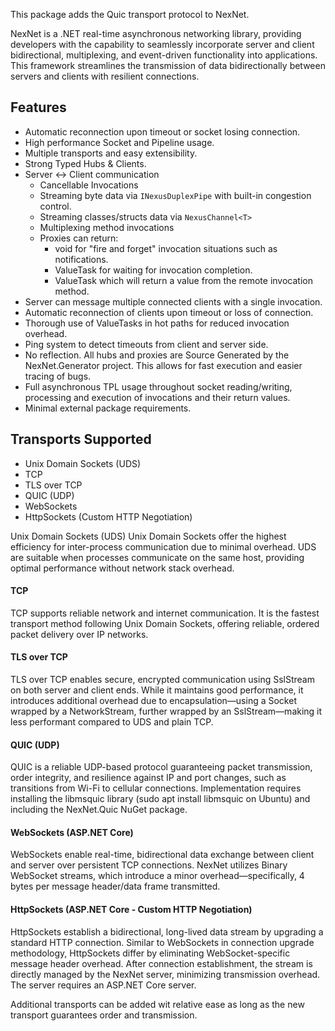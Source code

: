 This package adds the Quic transport protocol to NexNet.

NexNet is a .NET real-time asynchronous networking library, providing developers with the capability to seamlessly incorporate server and client bidirectional, multiplexing, and event-driven functionality into applications. This framework streamlines the transmission of data bidirectionally between servers and clients with resilient connections.

## Features
- Automatic reconnection upon timeout or socket losing connection.
- High performance Socket and Pipeline usage.
- Multiple transports and easy extensibility.
- Strong Typed Hubs & Clients.
- Server <-> Client communication
    - Cancellable Invocations
    - Streaming byte data via `INexusDuplexPipe` with built-in congestion control.
    - Streaming classes/structs data via `NexusChannel<T>`
    - Multiplexing method invocations
    - Proxies can return:
        - void for "fire and forget" invocation situations such as notifications.
        - ValueTask for waiting for invocation completion.
        - ValueTask<T> which will return a value from the remote invocation method.
- Server can message multiple connected clients with a single invocation.
- Automatic reconnection of clients upon timeout or loss of connection.
- Thorough use of ValueTasks in hot paths for reduced invocation overhead.
- Ping system to detect timeouts from client and server side.
- No reflection. All hubs and proxies are Source Generated by the NexNet.Generator project.  This allows for fast execution and easier tracing of bugs.
- Full asynchronous TPL usage throughout socket reading/writing, processing and execution of invocations and their return values.
- Minimal external package requirements.

## Transports Supported
- Unix Domain Sockets (UDS)
- TCP
- TLS over TCP
- QUIC (UDP)
- WebSockets
- HttpSockets (Custom HTTP Negotiation)

Unix Domain Sockets (UDS)
Unix Domain Sockets offer the highest efficiency for inter-process communication due to minimal overhead. UDS are suitable when processes communicate on the same host, providing optimal performance without network stack overhead.

#### TCP
TCP supports reliable network and internet communication. It is the fastest transport method following Unix Domain Sockets, offering reliable, ordered packet delivery over IP networks.

#### TLS over TCP
TLS over TCP enables secure, encrypted communication using SslStream on both server and client ends. While it maintains good performance, it introduces additional overhead due to encapsulation—using a Socket wrapped by a NetworkStream, further wrapped by an SslStream—making it less performant compared to UDS and plain TCP.

#### QUIC (UDP)
QUIC is a reliable UDP-based protocol guaranteeing packet transmission, order integrity, and resilience against IP and port changes, such as transitions from Wi-Fi to cellular connections. Implementation requires installing the libmsquic library (sudo apt install libmsquic on Ubuntu) and including the NexNet.Quic NuGet package.

#### WebSockets (ASP.NET Core)
WebSockets enable real-time, bidirectional data exchange between client and server over persistent TCP connections. NexNet utilizes Binary WebSocket streams, which introduce a minor overhead—specifically, 4 bytes per message header/data frame transmitted.

#### HttpSockets (ASP.NET Core - Custom HTTP Negotiation)
HttpSockets establish a bidirectional, long-lived data stream by upgrading a standard HTTP connection. Similar to WebSockets in connection upgrade methodology, HttpSockets differ by eliminating WebSocket-specific message header overhead. After connection establishment, the stream is directly managed by the NexNet server, minimizing transmission overhead.  The server requires an ASP.NET Core server.

Additional transports can be added wit relative ease as long as the new transport guarantees order and transmission.